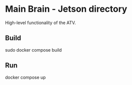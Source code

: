 # Main Brain - Jetson directory
High-level functionality of the ATV.

## Build
sudo docker compose build

## Run 
docker compose up
